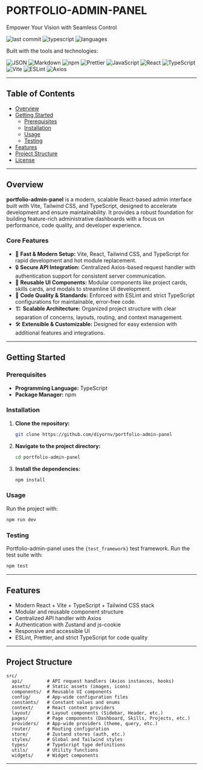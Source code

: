 # PORTFOLIO-ADMIN-PANEL

Empower Your Vision with Seamless Control

![last commit](https://img.shields.io/github/last-commit/diyornv/portfolio-admin-panel)
![typescript](https://img.shields.io/badge/typescript-64.3%25-blue)
![languages](https://img.shields.io/github/languages/count/diyornv/portfolio-admin-panel)

Built with the tools and technologies:

![JSON](https://img.shields.io/badge/-JSON-informational?style=flat-square&logo=json)
![Markdown](https://img.shields.io/badge/-Markdown-informational?style=flat-square&logo=markdown)
![npm](https://img.shields.io/badge/-npm-informational?style=flat-square&logo=npm)
![Prettier](https://img.shields.io/badge/-Prettier-informational?style=flat-square&logo=prettier)
![JavaScript](https://img.shields.io/badge/-JavaScript-informational?style=flat-square&logo=javascript)
![React](https://img.shields.io/badge/-React-informational?style=flat-square&logo=react)
![TypeScript](https://img.shields.io/badge/-TypeScript-informational?style=flat-square&logo=typescript)
![Vite](https://img.shields.io/badge/-Vite-informational?style=flat-square&logo=vite)
![ESLint](https://img.shields.io/badge/-ESLint-informational?style=flat-square&logo=eslint)
![Axios](https://img.shields.io/badge/-Axios-informational?style=flat-square&logo=axios)

---

## Table of Contents
- [Overview](#overview)
- [Getting Started](#getting-started)
  - [Prerequisites](#prerequisites)
  - [Installation](#installation)
  - [Usage](#usage)
  - [Testing](#testing)
- [Features](#features)
- [Project Structure](#project-structure)
- [License](#license)

---

## Overview

**portfolio-admin-panel** is a modern, scalable React-based admin interface built with Vite, Tailwind CSS, and TypeScript, designed to accelerate development and ensure maintainability. It provides a robust foundation for building feature-rich administrative dashboards with a focus on performance, code quality, and developer experience.

### Core Features
- 🚀 **Fast & Modern Setup:** Vite, React, Tailwind CSS, and TypeScript for rapid development and hot module replacement.
- 🔒 **Secure API Integration:** Centralized Axios-based request handler with authentication support for consistent server communication.
- 🧩 **Reusable UI Components:** Modular components like project cards, skills cards, and modals to streamline UI development.
- 🧹 **Code Quality & Standards:** Enforced with ESLint and strict TypeScript configurations for maintainable, error-free code.
- 🏗️ **Scalable Architecture:** Organized project structure with clear separation of concerns, layouts, routing, and context management.
- 🛠️ **Extensible & Customizable:** Designed for easy extension with additional features and integrations.

---

## Getting Started

### Prerequisites
- **Programming Language:** TypeScript
- **Package Manager:** npm

### Installation

1. **Clone the repository:**
   ```bash
   git clone https://github.com/diyornv/portfolio-admin-panel
   ```
2. **Navigate to the project directory:**
   ```bash
   cd portfolio-admin-panel
   ```
3. **Install the dependencies:**
   ```bash
   npm install
   ```

### Usage

Run the project with:
```bash
npm run dev
```

### Testing

Portfolio-admin-panel uses the `{test_framework}` test framework. Run the test suite with:
```bash
npm test
```

---

## Features
- Modern React + Vite + TypeScript + Tailwind CSS stack
- Modular and reusable component structure
- Centralized API handler with Axios
- Authentication with Zustand and js-cookie
- Responsive and accessible UI
- ESLint, Prettier, and strict TypeScript for code quality

---

## Project Structure
```
src/
  api/         # API request handlers (Axios instances, hooks)
  assets/      # Static assets (images, icons)
  components/  # Reusable UI components
  config/      # App-wide configuration files
  constants/   # Constant values and enums
  context/     # React context providers
  layout/      # Layout components (Sidebar, Header, etc.)
  pages/       # Page components (Dashboard, Skills, Projects, etc.)
  providers/   # App-wide providers (theme, query, etc.)
  router/      # Routing configuration
  store/       # Zustand stores (auth, etc.)
  styles/      # Global and Tailwind styles
  types/       # TypeScript type definitions
  utils/       # Utility functions
  widgets/     # Widget components
```

---
